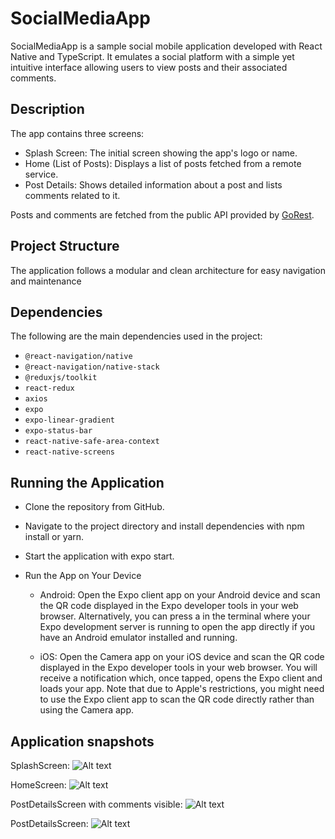 # SocialMediaApp

SocialMediaApp is a sample social mobile application developed with React Native and TypeScript. It emulates a social platform with a simple yet intuitive interface allowing users to view posts and their associated comments.

## Description

The app contains three screens:

- Splash Screen: The initial screen showing the app's logo or name.
- Home (List of Posts): Displays a list of posts fetched from a remote service.
- Post Details: Shows detailed information about a post and lists comments related to it.

Posts and comments are fetched from the public API provided by [GoRest](https://gorest.co.in/).

## Project Structure

The application follows a modular and clean architecture for easy navigation and maintenance

## Dependencies

The following are the main dependencies used in the project:

- `@react-navigation/native`
- `@react-navigation/native-stack`
- `@reduxjs/toolkit`
- `react-redux`
- `axios`
- `expo`
- `expo-linear-gradient`
- `expo-status-bar`
- `react-native-safe-area-context`
- `react-native-screens`

## Running the Application

- Clone the repository from GitHub.
- Navigate to the project directory and install dependencies with npm install or yarn.
- Start the application with expo start.
- Run the App on Your Device

    - Android:
     Open the Expo client app on your Android device and scan the QR code displayed in the Expo developer tools in your web browser. Alternatively, you can press a in the terminal where your Expo development server is running to open the 
     app directly if you have an Android emulator installed and running.

    - iOS:
      Open the Camera app on your iOS device and scan the QR code displayed in the Expo developer tools in your web browser. You will receive a notification which, once tapped, opens the Expo client and loads your app. Note that due to 
      Apple's restrictions, you might need to use the Expo client app to scan the QR code directly rather than using the Camera app.

## Application snapshots

SplashScreen:
![Alt text](/screenshots/splash.jpg)

HomeScreen:
![Alt text](/screenshots/PostsScreen.jpg)

PostDetailsScreen with comments visible:
![Alt text](/screenshots/PostDetailsComments.jpg)

PostDetailsScreen:
![Alt text](/screenshots/PostDetails.jpg)
